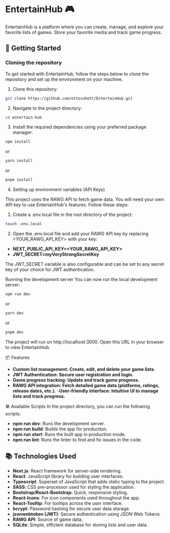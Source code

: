 # EntertainHub 🎮

EntertainHub is a platform where you can create, manage, and explore your favorite lists of games. Store your favorite media and track game progress.

## 🚀 Getting Started

### Cloning the repository

To get started with EntertainHub, follow the steps below to clone the repository and set up the environment on your machine.

1. Clone this repository:

```bash
git clone https://github.com/ottosuhett/EntertainHub.git
```
2. Navigate to the project directory:
```bash
cd entertain-hub
```
3. Install the required dependencies using your preferred package manager:
```bash
npm install
```
or 
```bash
yarn install
```
or
```bash
pnpm install
```

4. Setting up environment variables (API Keys)

This project uses the RAWG API to fetch game data. You will need your own API key to use EntertainHub's features. Follow these steps:

1. Create a .env.local file in the root directory of the project:

```bash
touch .env.local
```
2. Open the .env.local file and add your RAWG API key by replacing <YOUR_RAWG_API_KEY> with your key:

- **NEXT_PUBLIC_API_KEY=<YOUR_RAWG_API_KEY>**
- **JWT_SECRET=myVeryStrongSecretKey**

The JWT_SECRET variable is also configurable and can be set to any secret key of your choice for JWT authentication.

Running the development server
You can now run the local development server:
```bash
npm run dev
```
or 
```bash
yarn dev
```
or
```bash
pnpm dev
```

The project will run on http://localhost:3000. Open this URL in your browser to view EntertainHub.

📦 Features
- **Custom list management: Create, edit, and delete your game lists.**
- **JWT Authentication: Secure user registration and login.**
- **Game progress tracking: Update and track game progress.**
- **RAWG API integration: Fetch detailed game data (platforms, ratings, release dates, etc.).**
-**User-friendly interface: Intuitive UI to manage lists and track progress.**

🛠️ Available Scripts
In the project directory, you can run the following scripts:

- **npm run dev**: Runs the development server.
- **npm run build**: Builds the app for production.
- **npm run start**: Runs the built app in production mode.
- **npm run lint**: Runs the linter to find and fix issues in the code.

## 📚 Technologies Used

- **Next.js**: React framework for server-side rendering.
- **React**: JavaScript library for building user interfaces.
- **Typescript**: Superset of JavaScript that adds static typing to the project.
- **SASS**: CSS pre-processor used for styling the application.
- **Bootstrap/React-Bootstrap**: Quick, responsive styling.
- **React-Icons**: For icon components used throughout the app.
- **React-Tooltip**: For tooltips across the user interface.
- **bcrypt**: Password hashing for secure user data storage.
- **jsonwebtoken (JWT)**: Secure authentication using JSON Web Tokens.
- **RAWG API**: Source of game data.
- **SQLite**: Simple, efficient database for storing lists and user data.